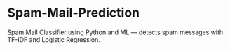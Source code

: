 # Spam-Mail-Prediction
Spam Mail Classifier using Python and ML — detects spam messages with TF-IDF and Logistic Regression.
